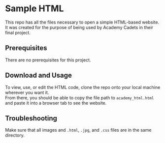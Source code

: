 # Sample HTML
This repo has all the files necessary to open a simple HTML-based website. It was created for the purpose of being used by Academy Cadets in their final project.

## Prerequisites
There are no prerequisites for this project.

## Download and Usage
To view, use, or edit the HTML code, clone the repo onto your local machine wherever you want it. <br>
From there, you should be able to copy the file path to `academy_html.html` and paste it into a browser tab to see the website. 

## Troubleshooting
Make sure that all images and `.html`, `.jpg`, and `.css` files are in the same directory.
